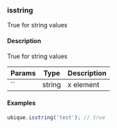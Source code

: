 ### isstring
True for string values


#### Description

True for string values


|Params|Type|Description
|---------|----|-----------
|`` | string | x element


#### Examples

```js
ubique.isstring('test'); // true
```

